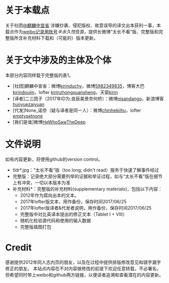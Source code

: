 # 关于本载点
关于社团[@麒麟中宣省](www.weibo.com/kirinduchy) 涉嫌抄袭、侵犯版权、故意误导的译文出本获利一事，本载点作为[weibo记录用账号](www.weibo.com/hewhosawthedeep/)*半永久性*资源，提供长微博“太长不看”版、完整版和完整版所含补充材料下载和（可能的）版本更新。

# 关于文中涉及的主体及个体
本部分内容同样载于完整版的表1。
- \[社团\]麒麟中宣省：微博[kirinduchy](http://www.weibo.com/kirinduchy)，微博[5982349835](http://www.weibo.com/u/5982349835)，博客大巴[kirindoujin](http://kirindoujin.blogbus.com/)，lofter [kirinzhongxuansheng](http://kirinzhongxuansheng.lofter.com/)，天窗[kirin](http://doujin.bangumi.tv/club/kirin)
- \[译者\]二三团子（2017年ID为:良辰美景奈何桥）：微博[nisandango](http://weibo.com/nisandango)，新浪博客[huoyuezaiyuan](http://blog.sina.com.cn/huoyuezaiyuan)
- \[代发\]None\_诺奈（疑与译者是同一人）：微博[chinhekiihu](http://www.weibo.com/chinhekiihu)，lofter [emptysetnone](http://emptysetnone.lofter.com/)
- \[我们是谁\]微博[HeWhoSawTheDeep](www.weibo.com/hewhosawthedeep/)

# 文件说明
如有内容更新，将使用github的version control。
- tldr\*.jpg：“太长不看”版（too long; didn't read）服务于快速了解事件经过
- 完整版：记录绝大部分需要列举的证据和举证过程，如与“太长不看”版在细节上有冲突，一切以本版本为准
- 补充材料\*：完整版的补充材料(supplementary materials)，包括以下内容：
  * 2012年作为腐向出本的文本。
  * 2017年lofter版文本，用作备份，保存时间2017/06/25
  * 2017年lofter版译者&代发者说明，用作备份，保存时间2017/06/25
  * 完整版中对比英译本提出的修正文本（Tablet I + VIII）
  * 随机化检验源代码和使用的输入数据
  * 完整版插图打包
  
# Credit
感谢提供2012年同人志内页的朋友，以及在过程中提供排版修改意见和错字漏字修正的朋友。
本站点内容在不对内容做修改的前提下欢迎任意转载，不必署名，但希望同时带上weibo和github两方链接，以便读者追溯和查看潜在的内容更新。
